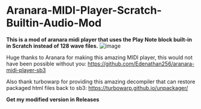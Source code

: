 # Aranara-MIDI-Player-Scratch-Builtin-Audio-Mod
**This is a mod of aranara midi player that uses the Play Note block built-in in Scratch instead of 128 wave files.**
![image](https://github.com/happymimimix/Aranara-MIDI-Player-Scratch-Builtin-Audio-Mod/assets/107282563/03aaa870-4f0a-4f6f-acd0-16ffb0fed863)

Huge thanks to Aranara for making this amazing MIDI player, this would not have been possible without you: https://github.com/Edenathan256/aranara-midi-player-sb3

Also thank turbowarp for providing this amazing decompiler that can restore packaged html files back to sb3: https://turbowarp.github.io/unpackager/

**Get my modified version in Releases**
